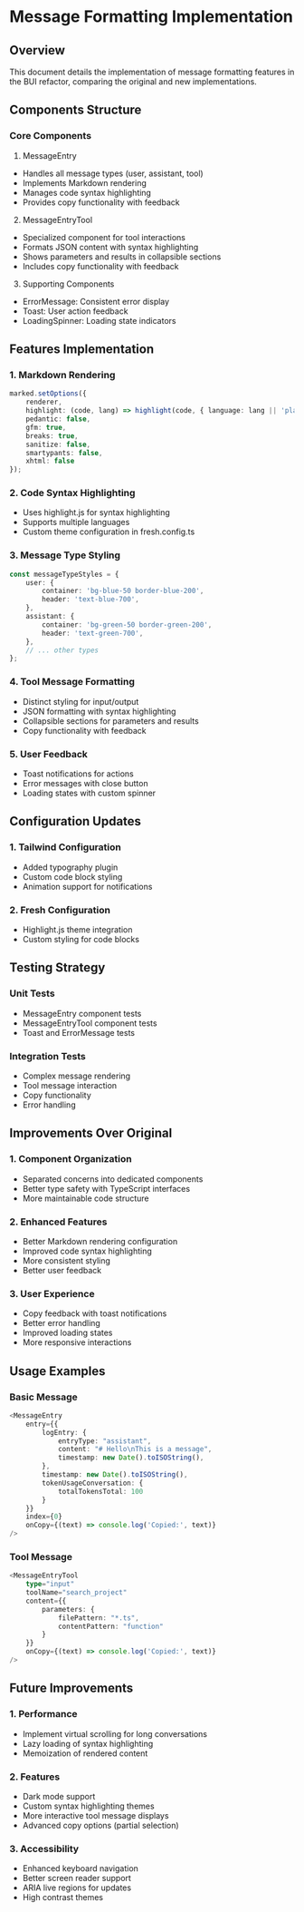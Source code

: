 # Message Formatting Implementation

## Overview

This document details the implementation of message formatting features in the BUI refactor, comparing the original and new implementations.

## Components Structure

### Core Components

1. MessageEntry
- Handles all message types (user, assistant, tool)
- Implements Markdown rendering
- Manages code syntax highlighting
- Provides copy functionality with feedback

2. MessageEntryTool
- Specialized component for tool interactions
- Formats JSON content with syntax highlighting
- Shows parameters and results in collapsible sections
- Includes copy functionality with feedback

3. Supporting Components
- ErrorMessage: Consistent error display
- Toast: User action feedback
- LoadingSpinner: Loading state indicators

## Features Implementation

### 1. Markdown Rendering
```typescript
marked.setOptions({
    renderer,
    highlight: (code, lang) => highlight(code, { language: lang || 'plaintext' }).value,
    pedantic: false,
    gfm: true,
    breaks: true,
    sanitize: false,
    smartypants: false,
    xhtml: false
});
```

### 2. Code Syntax Highlighting
- Uses highlight.js for syntax highlighting
- Supports multiple languages
- Custom theme configuration in fresh.config.ts

### 3. Message Type Styling
```typescript
const messageTypeStyles = {
    user: {
        container: 'bg-blue-50 border-blue-200',
        header: 'text-blue-700',
    },
    assistant: {
        container: 'bg-green-50 border-green-200',
        header: 'text-green-700',
    },
    // ... other types
};
```

### 4. Tool Message Formatting
- Distinct styling for input/output
- JSON formatting with syntax highlighting
- Collapsible sections for parameters and results
- Copy functionality with feedback

### 5. User Feedback
- Toast notifications for actions
- Error messages with close button
- Loading states with custom spinner

## Configuration Updates

### 1. Tailwind Configuration
- Added typography plugin
- Custom code block styling
- Animation support for notifications

### 2. Fresh Configuration
- Highlight.js theme integration
- Custom styling for code blocks

## Testing Strategy

### Unit Tests
- MessageEntry component tests
- MessageEntryTool component tests
- Toast and ErrorMessage tests

### Integration Tests
- Complex message rendering
- Tool message interaction
- Copy functionality
- Error handling

## Improvements Over Original

### 1. Component Organization
- Separated concerns into dedicated components
- Better type safety with TypeScript interfaces
- More maintainable code structure

### 2. Enhanced Features
- Better Markdown rendering configuration
- Improved code syntax highlighting
- More consistent styling
- Better user feedback

### 3. User Experience
- Copy feedback with toast notifications
- Better error handling
- Improved loading states
- More responsive interactions

## Usage Examples

### Basic Message
```typescript
<MessageEntry 
    entry={{
        logEntry: {
            entryType: "assistant",
            content: "# Hello\nThis is a message",
            timestamp: new Date().toISOString(),
        },
        timestamp: new Date().toISOString(),
        tokenUsageConversation: {
            totalTokensTotal: 100
        }
    }}
    index={0}
    onCopy={(text) => console.log('Copied:', text)}
/>
```

### Tool Message
```typescript
<MessageEntryTool
    type="input"
    toolName="search_project"
    content={{
        parameters: {
            filePattern: "*.ts",
            contentPattern: "function"
        }
    }}
    onCopy={(text) => console.log('Copied:', text)}
/>
```

## Future Improvements

### 1. Performance
- Implement virtual scrolling for long conversations
- Lazy loading of syntax highlighting
- Memoization of rendered content

### 2. Features
- Dark mode support
- Custom syntax highlighting themes
- More interactive tool message displays
- Advanced copy options (partial selection)

### 3. Accessibility
- Enhanced keyboard navigation
- Better screen reader support
- ARIA live regions for updates
- High contrast themes